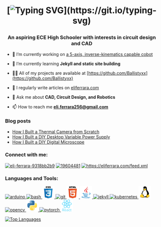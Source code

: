 <h1 align="center">
  
  [![Typing SVG](https://readme-typing-svg.demolab.com?font=Fira+Code&size=36&duration=1500&pause=1000&color=FFFFFF&center=true&vCenter=true&repeat=false&width=600&height=60&lines=Hi+%F0%9F%91%8B%2C+I'm+Eli+Ferrara.)](https://git.io/typing-svg)
  
</h1>


<h3 align="center">An aspiring ECE High Schooler with interests in circuit design and CAD</h3>

- 🔭 I’m currently working on [a 5-axis, inverse-kinematics capable cobot](https://github.com/Ballistyxx/Bucky-Arm)

- 🌱 I’m currently learning **Jekyll and static site building**

- 👨‍💻 All of my projects are available at [https://github.com/Ballistyxx](https://github.com/Ballistyxx)

- 📝 I regularly write articles on [eliferrara.com](https://eliferrara.com)

- 💬 Ask me about **CAD, Circuit Design, and Robotics**

- 📫 How to reach me **eli.ferrara256@gmail.com**

### Blog posts
<!-- BLOG-POST-LIST:START -->
- [How I Built a Thermal Camera from Scratch](https://eliferrara.com/2025/02/15/Thermal_Camera.html)
- [How I Built a DIY Desktop Variable Power Supply](https://eliferrara.com/2025/01/15/Desktop_Power_Supply.html)
- [How I Built a DIY Digital Microscope](https://eliferrara.com/2025/01/02/Digital_Microscope.html)
<!-- BLOG-POST-LIST:END -->

<h3 align="left">Connect with me:</h3>
<p align="left">
<a href="https://linkedin.com/in/eli-ferrara-9318bb2b9" target="blank"><img align="center" src="https://raw.githubusercontent.com/rahuldkjain/github-profile-readme-generator/master/src/images/icons/Social/linked-in-alt.svg" alt="eli-ferrara-9318bb2b9" height="30" width="40" /></a>
<a href="https://stackoverflow.com/users/19604481" target="blank"><img align="center" src="https://raw.githubusercontent.com/rahuldkjain/github-profile-readme-generator/master/src/images/icons/Social/stack-overflow.svg" alt="19604481" height="30" width="40" /></a>
<a href="/https://eliferrara.com/feed.xml" target="blank"><img align="center" src="https://raw.githubusercontent.com/rahuldkjain/github-profile-readme-generator/master/src/images/icons/Social/rss.svg" alt="https://eliferrara.com/feed.xml" height="30" width="40" /></a>
</p>

<h3 align="left">Languages and Tools:</h3>
<p align="left"> <a href="https://www.arduino.cc/" target="_blank" rel="noreferrer"> <img src="https://cdn.worldvectorlogo.com/logos/arduino-1.svg" alt="arduino" width="40" height="40"/> </a> <a href="https://www.gnu.org/software/bash/" target="_blank" rel="noreferrer"> <img src="https://www.vectorlogo.zone/logos/gnu_bash/gnu_bash-icon.svg" alt="bash" width="40" height="40"/> </a> <a href="https://www.w3schools.com/css/" target="_blank" rel="noreferrer"> <img src="https://raw.githubusercontent.com/devicons/devicon/master/icons/css3/css3-original-wordmark.svg" alt="css3" width="40" height="40"/> </a> <a href="https://git-scm.com/" target="_blank" rel="noreferrer"> <img src="https://www.vectorlogo.zone/logos/git-scm/git-scm-icon.svg" alt="git" width="40" height="40"/> </a> <a href="https://www.w3.org/html/" target="_blank" rel="noreferrer"> <img src="https://raw.githubusercontent.com/devicons/devicon/master/icons/html5/html5-original-wordmark.svg" alt="html5" width="40" height="40"/> </a> <a href="https://www.java.com" target="_blank" rel="noreferrer"> <img src="https://raw.githubusercontent.com/devicons/devicon/master/icons/java/java-original.svg" alt="java" width="40" height="40"/> </a> <a href="https://jekyllrb.com/" target="_blank" rel="noreferrer"> <img src="https://www.vectorlogo.zone/logos/jekyllrb/jekyllrb-icon.svg" alt="jekyll" width="40" height="40"/> </a> <a href="https://kubernetes.io" target="_blank" rel="noreferrer"> <img src="https://www.vectorlogo.zone/logos/kubernetes/kubernetes-icon.svg" alt="kubernetes" width="40" height="40"/> </a> <a href="https://www.linux.org/" target="_blank" rel="noreferrer"> <img src="https://raw.githubusercontent.com/devicons/devicon/master/icons/linux/linux-original.svg" alt="linux" width="40" height="40"/> </a> <a href="https://opencv.org/" target="_blank" rel="noreferrer"> <img src="https://www.vectorlogo.zone/logos/opencv/opencv-icon.svg" alt="opencv" width="40" height="40"/> </a> <a href="https://www.python.org" target="_blank" rel="noreferrer"> <img src="https://raw.githubusercontent.com/devicons/devicon/master/icons/python/python-original.svg" alt="python" width="40" height="40"/> </a> <a href="https://pytorch.org/" target="_blank" rel="noreferrer"> <img src="https://www.vectorlogo.zone/logos/pytorch/pytorch-icon.svg" alt="pytorch" width="40" height="40"/> </a> <a href="https://reactjs.org/" target="_blank" rel="noreferrer"> <img src="https://raw.githubusercontent.com/devicons/devicon/master/icons/react/react-original-wordmark.svg" alt="react" width="40" height="40"/> </a> </p>


[![Top Languages](https://github-readme-stats.vercel.app/api/top-langs/?username=Ballistyxx&layout=compact&theme=vision-friendly-dark)](https://github.com/anuraghazra/github-readme-stats)

